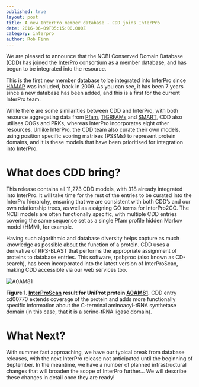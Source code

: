 ```yaml
---
published: true
layout: post
title: A new InterPro member database - CDD joins InterPro
date: 2016-06-09T05:15:00.000Z
category: interpro
author: Rob Finn
---
```

We are pleased to announce that the NCBI Conserved Domain Database
([CDD](http://www.ncbi.nlm.nih.gov/Structure/cdd/cdd.shtml)) has joined the
[InterPro](https://www.ebi.ac.uk/interpro/) consortium as a member database,
and has begun to be integrated into the resource.

This is the first new member database to be integrated into InterPro since
[HAMAP](http://hamap.expasy.org/) was included, back in 2009.
As you can see, it has been 7 years since a new database has been added,
and this is a first for the current InterPro team.

While there are some similarities between CDD and InterPro,
with both resource aggregating data from
[Pfam](http://pfam.xfam.org/), [TIGRFAMs](http://www.jcvi.org/cgi-bin/tigrfams/index.cgi)
and [SMART](http://smart.embl-heidelberg.de/), CDD also utilises COGs and PRKs,
whereas InterPro incorporates eight other resources.
Unlike InterPro, the CDD team also curate their own models,
using position specific scoring matrixes (PSSMs) to represent protein domains,
and it is these models that have been prioritised for integration into InterPro.

# What does CDD bring?
This release contains all 11,273 CDD models, with 318 already integrated into InterPro.
It will take time for the rest of the entries to be curated into the InterPro hierarchy,
ensuring that we are consistent with both CDD’s and our own relationship trees,
as well as assigning GO terms for InterPro2GO. The NCBI models are often functionally specific,
with multiple CDD entries covering the same sequence set as
a single Pfam profile hidden Markov model (HMM), for example.

Having such algorithmic and database diversity helps capture as much
knowledge as possible about the function of a protein.
CDD uses a derivative of RPS-BLAST that performs the appropriate assignment
of proteins to database entries. This software, rpsbproc (also known as CD-search),
has been incorporated into the latest version of InterProScan,
making CDD accessible via our web services too.

![A0AM81]({{site.baseurl}}/assets/media/images/posts/A0AM81_600.png)

**Figure 1. [InterProScan](https://www.ebi.ac.uk/interpro/interproscan.html) result for UniProt protein [A0AM81](http://www.uniprot.org/).**
CDD entry cd00770 extends coverage of the protein and adds more functionally specific information
about the C-terminal aminoacyl-tRNA synthetase domain
(in this case, that it is a serine-tRNA ligase domain).

# What Next?
With summer fast approaching, we have our typical break from database releases,
with the next InterPro release not anticipated until the beginning of September.
In the meantime, we have a number of planned infrastructural changes
that will broaden the scope of InterPro further...
We will describe these changes in detail once they are ready!

